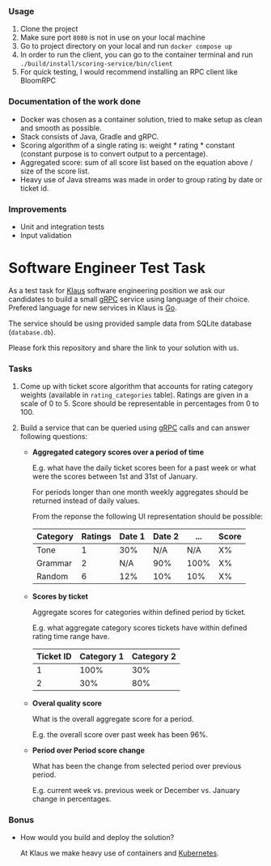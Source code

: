 ### Usage

1. Clone the project
2. Make sure port `8080` is not in use on your local machine
3. Go to project directory on your local and run `docker compose up`
4. In order to run the client, you can go to the container terminal and run `./build/install/scoring-service/bin/client`
5. For quick testing, I would recommend installing an RPC client like BloomRPC

### Documentation of the work done

- Docker was chosen as a container solution, tried to make setup as clean and smooth as possible.
- Stack consists of Java, Gradle and gRPC.
- Scoring algorithm of a single rating is: weight * rating * constant (constant purpose is to convert output to a
  percentage).
- Aggregated score: sum of all score list based on the equation above / size of the score list.
- Heavy use of Java streams was made in order to group rating by date or ticket id.

### Improvements

- Unit and integration tests
- Input validation

# Software Engineer Test Task

As a test task for [Klaus](https://www.klausapp.com) software engineering position we ask our candidates to build a
small [gRPC](https://grpc.io) service using language of their choice. Prefered language for new services in Klaus
is [Go](https://golang.org).

The service should be using provided sample data from SQLite database (`database.db`).

Please fork this repository and share the link to your solution with us.

### Tasks

1. Come up with ticket score algorithm that accounts for rating category weights (available in `rating_categories` table). Ratings are given in a scale of 0 to 5. Score should be representable in percentages from 0 to 100.

2. Build a service that can be queried using [gRPC](https://grpc.io/docs/tutorials/basic/go/) calls and can answer following questions:

    * **Aggregated category scores over a period of time**

      E.g. what have the daily ticket scores been for a past week or what were the scores between 1st and 31st of January.

      For periods longer than one month weekly aggregates should be returned instead of daily values.

      From the reponse the following UI representation should be possible:

      | Category | Ratings | Date 1 | Date 2 | ... | Score |
        |----|----|----|----|----|----|
      | Tone | 1 | 30% | N/A | N/A | X% |
      | Grammar | 2 | N/A | 90% | 100% | X% |
      | Random | 6 | 12% | 10% | 10% | X% |

    * **Scores by ticket**

      Aggregate scores for categories within defined period by ticket.

      E.g. what aggregate category scores tickets have within defined rating time range have.

      | Ticket ID | Category 1 | Category 2 |
        |----|----|----|
      | 1   |  100%  |  30%  |
      | 2   |  30%  |  80%  |

    * **Overal quality score**

      What is the overall aggregate score for a period.

      E.g. the overall score over past week has been 96%.

    * **Period over Period score change**

      What has been the change from selected period over previous period.

      E.g. current week vs. previous week or December vs. January change in percentages.

### Bonus

* How would you build and deploy the solution?

  At Klaus we make heavy use of containers and [Kubernetes](https://kubernetes.io).